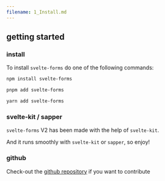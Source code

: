 ```yaml
---
filename: 1_Install.md
---
```


## getting started

### install

To install `svelte-forms` do one of the following commands:

```bash
npm install svelte-forms
```

```bash
pnpm add svelte-forms
```

```bash
yarn add svelte-forms
```

### svelte-kit / sapper

`svelte-forms` V2 has been made with the help of `svelte-kit`.

And it runs smoothly with `svelte-kit` or `sapper`, so enjoy!

### github

Check-out the [github repository](https://github.com/chainlist/svelte-forms) if you want to contribute
